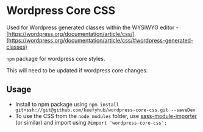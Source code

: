 # Wordpress Core CSS

Used for Wordpress generated classes within the WYSIWYG editor - [https://wordpress.org/documentation/article/css/](https://wordpress.org/documentation/article/css/#wordpress-generated-classes)

`npm` package for wordpress core styles.

This will need to be updated if wordpress core changes.

## Usage
- Install to npm package using `npm install git+ssh://git@github.com/keefyhub/wordpress-core-css.git --saveDev`
- To use the CSS from the `node_modules` folder, use [sass-module-importer](https://www.npmjs.com/package/sass-module-importer) (or similar) and import using `@import 'wordpress-core-css';`
